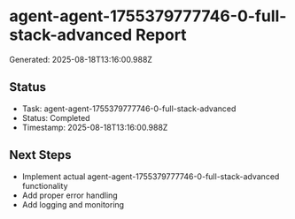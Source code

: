 # agent-agent-1755379777746-0-full-stack-advanced Report

Generated: 2025-08-18T13:16:00.988Z

## Status
- Task: agent-agent-1755379777746-0-full-stack-advanced
- Status: Completed
- Timestamp: 2025-08-18T13:16:00.988Z

## Next Steps
- Implement actual agent-agent-1755379777746-0-full-stack-advanced functionality
- Add proper error handling
- Add logging and monitoring
